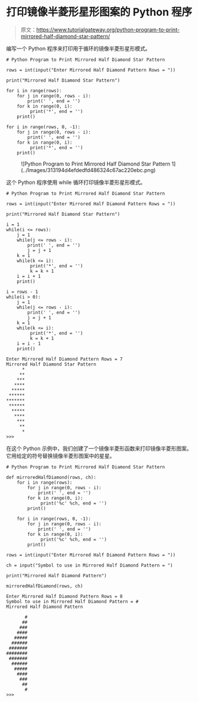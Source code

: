 # 打印镜像半菱形星形图案的 Python 程序

> 原文：<https://www.tutorialgateway.org/python-program-to-print-mirrored-half-diamond-star-pattern/>

编写一个 Python 程序来打印用于循环的镜像半菱形星形模式。

```
# Python Program to Print Mirrored Half Diamond Star Pattern

rows = int(input("Enter Mirrored Half Diamond Pattern Rows = "))

print("Mirrored Half Diamond Star Pattern") 

for i in range(rows):
    for j in range(0, rows - i):
        print(' ', end = '')
    for k in range(0, i):
         print('*', end = '')
    print()

for i in range(rows, 0, -1):
    for j in range(0, rows - i):
        print(' ', end = '')
    for k in range(0, i):
         print('*', end = '')
    print()
```

<figure class="wp-block-image size-large">![Python Program to Print Mirrored Half Diamond Star Pattern 1](../Images/313194d4efdedfd486324c67ac220ebc.png)</figure>

这个 Python 程序使用 while 循环打印镜像半菱形星形模式。

```
# Python Program to Print Mirrored Half Diamond Star Pattern

rows = int(input("Enter Mirrored Half Diamond Pattern Rows = "))

print("Mirrored Half Diamond Star Pattern") 

i = 1
while(i <= rows):
    j = 1
    while(j <= rows - i):
        print(' ', end = '')
        j = j + 1
    k = 1
    while(k <= i):
         print('*', end = '')
         k = k + 1
    i = i + 1
    print()

i = rows - 1
while(i > 0):
    j = 1
    while(j <= rows - i):
        print(' ', end = '')
        j = j + 1
    k = 1
    while(k <= i):
         print('*', end = '')
         k = k + 1
    i = i - 1
    print()
```

```
Enter Mirrored Half Diamond Pattern Rows = 7
Mirrored Half Diamond Star Pattern
      *
     **
    ***
   ****
  *****
 ******
*******
 ******
  *****
   ****
    ***
     **
      *
>>> 
```

在这个 Python 示例中，我们创建了一个镜像半菱形函数来打印镜像半菱形图案。它用给定的符号替换镜像半菱形图案中的星星。

```
# Python Program to Print Mirrored Half Diamond Star Pattern

def mirroredHalfDiamond(rows, ch):
    for i in range(rows):
        for j in range(0, rows - i):
            print(' ', end = '')
        for k in range(0, i):
             print('%c' %ch, end = '')
        print()

    for i in range(rows, 0, -1):
        for j in range(0, rows - i):
            print(' ', end = '')
        for k in range(0, i):
             print('%c' %ch, end = '')
        print()

rows = int(input("Enter Mirrored Half Diamond Pattern Rows = "))

ch = input("Symbol to use in Mirrored Half Diamond Pattern = ")

print("Mirrored Half Diamond Pattern") 

mirroredHalfDiamond(rows, ch)
```

```
Enter Mirrored Half Diamond Pattern Rows = 8
Symbol to use in Mirrored Half Diamond Pattern = #
Mirrored Half Diamond Pattern

       #
      ##
     ###
    ####
   #####
  ######
 #######
########
 #######
  ######
   #####
    ####
     ###
      ##
       #
>>> 
```